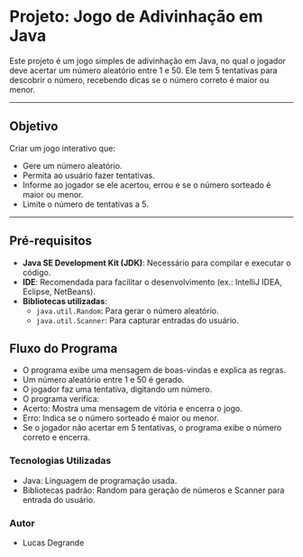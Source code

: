 # Projeto: Jogo de Adivinhação em Java

Este projeto é um jogo simples de adivinhação em Java, no qual o jogador deve acertar um número aleatório entre 1 e 50. Ele tem 5 tentativas para descobrir o número, recebendo dicas se o número correto é maior ou menor.

---

## Objetivo

Criar um jogo interativo que:
- Gere um número aleatório.
- Permita ao usuário fazer tentativas.
- Informe ao jogador se ele acertou, errou e se o número sorteado é maior ou menor.
- Limite o número de tentativas a 5.

---

## Pré-requisitos

- **Java SE Development Kit (JDK)**: Necessário para compilar e executar o código.
- **IDE**: Recomendada para facilitar o desenvolvimento (ex.: IntelliJ IDEA, Eclipse, NetBeans).
- **Bibliotecas utilizadas**:
    - `java.util.Random`: Para gerar o número aleatório.
    - `java.util.Scanner`: Para capturar entradas do usuário.

## Fluxo do Programa

- O programa exibe uma mensagem de boas-vindas e explica as regras. 
- Um número aleatório entre 1 e 50 é gerado.
- O jogador faz uma tentativa, digitando um número.
- O programa verifica:
- Acerto: Mostra uma mensagem de vitória e encerra o jogo.
- Erro: Indica se o número sorteado é maior ou menor.
- Se o jogador não acertar em 5 tentativas, o programa exibe o número correto e encerra.


### Tecnologias Utilizadas
- Java: Linguagem de programação usada.
- Bibliotecas padrão: Random para geração de números e Scanner para entrada do usuário.

### Autor
- Lucas Degrande